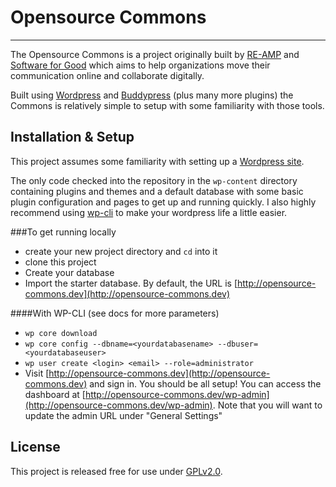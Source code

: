# Opensource Commons
----

The Opensource Commons is a project originally built by [RE-AMP](http://www.reamp.org/) and [Software for Good](http://www.softwareforgood.com) which aims to help organizations move their communication online and collaborate digitally.

Built using [Wordpress](http://www.wordpress.org) and [Buddypress](http://www.buddypress.org) (plus many more plugins) the Commons is relatively simple to setup with some familiarity with those tools.

## Installation & Setup
This project assumes some familiarity with setting up a [Wordpress site](https://codex.wordpress.org/Installing_WordPress). 

The only code checked into the repository in the `wp-content` directory containing plugins and themes and a default database with some basic plugin configuration and pages to get up and running quickly. I also highly recommend using [wp-cli](http://wp-cli.org/) to make your wordpress life a little easier. 

###To get running locally
* create your new project directory and `cd` into it
* clone this project
* Create your database
* Import the starter database. By default, the URL is [http://opensource-commons.dev](http://opensource-commons.dev)

####With WP-CLI (see docs for more parameters)

* `wp core download`
* `wp core config --dbname=<yourdatabasename> --dbuser=<yourdatabaseuser>`
* `wp user create <login> <email> --role=administrator`
* Visit [http://opensource-commons.dev](http://opensource-commons.dev) and sign in. You should be all setup! You can access the dashboard at [http://opensource-commons.dev/wp-admin](http://opensource-commons.dev/wp-admin). Note that you will want to update the admin URL under "General Settings"


## License
This project is released free for use under [GPLv2.0](wordpress-commons/gnu-gpl-v2.0.md). 